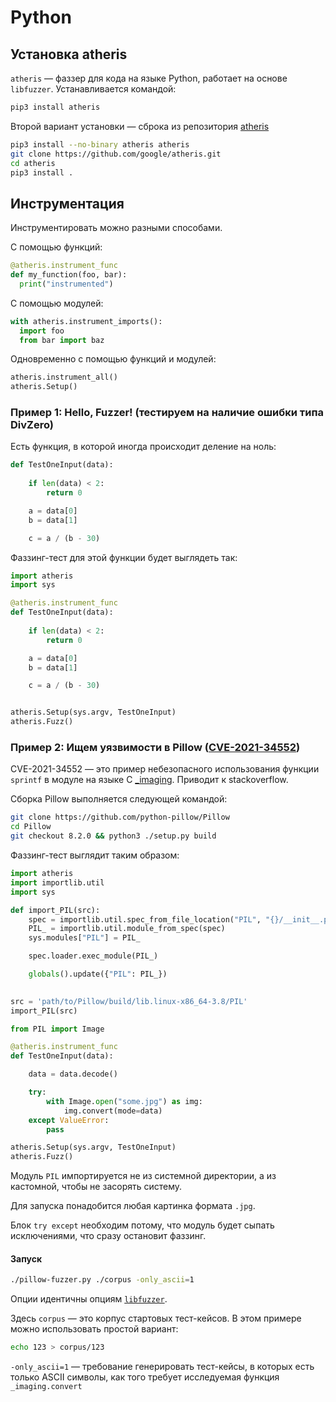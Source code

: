 
# Python

## Установка atheris

`atheris` — фаззер для кода на языке Python, работает на основе `libfuzzer`. Устанавливается командой:

```bash
pip3 install atheris
```

Второй вариант установки — сброка из репозитория [atheris](https://github.com/google/atheris)

```bash
pip3 install --no-binary atheris atheris
git clone https://github.com/google/atheris.git
cd atheris
pip3 install .
```

## Инструментация

Инструментировать можно разными способами.

С помощью функций:

```python
@atheris.instrument_func
def my_function(foo, bar):
  print("instrumented")
```

С помощью модулей:

```python
with atheris.instrument_imports():
  import foo
  from bar import baz
```

Одновременно с помощью функций и модулей:

```python
atheris.instrument_all()
atheris.Setup()
```

### Пример 1: Hello, Fuzzer! (тестируем на наличие ошибки типа DivZero)

Есть функция, в которой иногда происходит деление на ноль:

```python
def TestOneInput(data):
    
    if len(data) < 2:
        return 0

    a = data[0]
    b = data[1]

    c = a / (b - 30)

```

Фаззинг-тест для этой функции будет выглядеть так:

```python
import atheris
import sys

@atheris.instrument_func
def TestOneInput(data):
    
    if len(data) < 2:
        return 0

    a = data[0]
    b = data[1]

    c = a / (b - 30)


atheris.Setup(sys.argv, TestOneInput)
atheris.Fuzz()

```

### Пример 2: Ищем уязвимости в Pillow ([CVE-2021-34552](https://cve.mitre.org/cgi-bin/cvename.cgi?name=CVE-2021-34552))

CVE-2021-34552 — это пример небезопасного использования функции `sprintf` в модуле на языке C [_imaging](https://github.com/python-pillow/Pillow/pull/5567/files). Приводит к stackoverflow.

Сборка Pillow выполняется следующей командой:

```bash
git clone https://github.com/python-pillow/Pillow
cd Pillow
git checkout 8.2.0 && python3 ./setup.py build
```

Фаззинг-тест выглядит таким образом:

```python
import atheris
import importlib.util
import sys

def import_PIL(src):
    spec = importlib.util.spec_from_file_location("PIL", "{}/__init__.py".format(src))
    PIL_ = importlib.util.module_from_spec(spec)
    sys.modules["PIL"] = PIL_

    spec.loader.exec_module(PIL_)

    globals().update({"PIL": PIL_})

    
src = 'path/to/Pillow/build/lib.linux-x86_64-3.8/PIL'
import_PIL(src)

from PIL import Image

@atheris.instrument_func
def TestOneInput(data):

    data = data.decode()

    try:
        with Image.open("some.jpg") as img:
            img.convert(mode=data)
    except ValueError:
        pass

atheris.Setup(sys.argv, TestOneInput)
atheris.Fuzz()
```

Модуль `PIL` импортируется не из системной директории, а из кастомной, чтобы не засорять систему.

Для запуска понадобится любая картинка формата `.jpg`.

Блок `try except` необходим потому, что модуль будет сыпать исключениями, что сразу остановит фаззинг.

#### Запуск

```bash
./pillow-fuzzer.py ./corpus -only_ascii=1
```

Опции идентичны опциям [`libfuzzer`](https://llvm.org/docs/LibFuzzer.html).

Здесь `corpus` — это корпус стартовых тест-кейсов. В этом примере можно использовать простой вариант:

```bash
echo 123 > corpus/123
```

`-only_ascii=1` — требование генерировать тест-кейсы, в которых есть только ASCII символы, как того требует исследуемая функция `_imaging.convert` 

